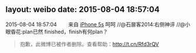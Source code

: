 layout: weibo
date: 2015-08-04 18:57:04
---
<meta name="referrer" content="no-referrer" />

2015-08-04 18:57:04  &nbsp;&nbsp;&nbsp;&nbsp;&nbsp;&nbsp; 来自 <a href="sinaweibo://customweibosource" rel="nofollow">iPhone 5s</a>
呵呵 //@石扉客2014:右侧神评 //@小眼昏花:plan已然 finished，finish有何plan？
>  抱歉，此微博已被作者删除。查看帮助：http://t.cn/Rfd3rQV
